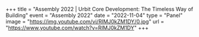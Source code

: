 +++
title = "Assembly 2022 | Urbit Core Development: The Timeless Way of Building"
event = "Assembly 2022"
date = "2022-11-04"
type = "Panel"
image = "https://img.youtube.com/vi/RIMJ0kZM1DY/0.jpg"
url = "https://www.youtube.com/watch?v=RIMJ0kZM1DY"
+++